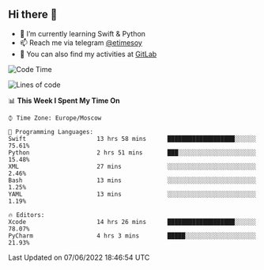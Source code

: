 ## Hi there 👋
- 🌱 I’m currently learning Swift & Python
- 📫 Reach me via telegram [@etimesoy](https://t.me/etimesoy/)
- 🦊 You can also find my activities at [GitLab](https://gitlab.com/etimesoy)

<!--START_SECTION:waka-->
![Code Time](http://img.shields.io/badge/Code%20Time-0%20secs-blue)

![Lines of code](https://img.shields.io/badge/From%20Hello%20World%20I%27ve%20Written-187%20Thousand%20lines%20of%20code-blue)

📊 **This Week I Spent My Time On** 

```text
⌚︎ Time Zone: Europe/Moscow

💬 Programming Languages: 
Swift                    13 hrs 58 mins      ███████████████████░░░░░░   75.61% 
Python                   2 hrs 51 mins       ███░░░░░░░░░░░░░░░░░░░░░░   15.48% 
XML                      27 mins             ░░░░░░░░░░░░░░░░░░░░░░░░░   2.46% 
Bash                     13 mins             ░░░░░░░░░░░░░░░░░░░░░░░░░   1.25% 
YAML                     13 mins             ░░░░░░░░░░░░░░░░░░░░░░░░░   1.19%

🔥 Editors: 
Xcode                    14 hrs 26 mins      ███████████████████░░░░░░   78.07% 
PyCharm                  4 hrs 3 mins        █████░░░░░░░░░░░░░░░░░░░░   21.93%

```


 Last Updated on 07/06/2022 18:46:54 UTC
<!--END_SECTION:waka-->
